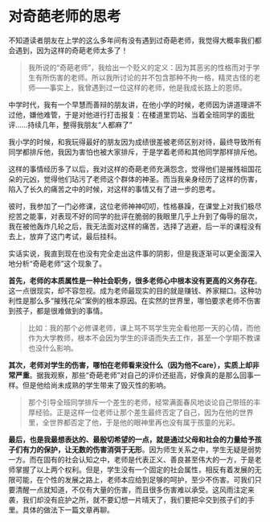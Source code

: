# 对奇葩老师的思考

不知道读者朋友在上学的这么多年间有没有遇到过奇葩老师，我觉得大概率我们都会遇到，因为这样的奇葩老师太多了！
>我所说的“奇葩老师”，我给出一个贬义的定义：因为其恶劣的性格而对于学生有所伤害的老师。所以我所讨论的并不包含那种不拘一格，精灵古怪的老师——事实上，我曾遇到过一位这样的老师，他是我成长路上的恩师。

中学时代，我有一个早慧而善辩的朋友讲，在他小学的时候，老师因为讲道理讲不过他，嫌他难管，于是对他进行打击报复：在楼道里罚站、当着全班同学的面批评……持续几年，整得我朋友“人都麻了”

我小学的时候，和我玩得最好的朋友因为成绩很差被老师区别对待，最终导致所有同学都排斥他，我因为害怕也被大家排斥，于是学着老师和其他同学那样排斥他。

这样的事情经历多了以后，我对这样的奇葩老师充满怨念，觉得他们是摧残祖国花朵的元凶，觉得他们玷污了老师这个群体的神圣。而当我亲身经历了这样的伤害，陷入了长久的痛苦之中的时候，对这样的事情又有了进一步的思考。

彼时，我参加了一门必修课，这位老师神神叨叨，性格暴躁，在课堂上对我们极尽挖苦之能事，对表现不好的同学的批评在脆弱的我眼里几乎上升到了侮辱的层次，我在被他轰炸几轮之后，我无法面对这样的痛苦，选择了逃避，后一半的课程没有去上，放弃了这门考试，最后挂科。

实话实说，我直到现在也没有完全走出这件事的阴影，但是我逐渐可以更全面深入地分析“奇葩老师”这个现象了。

**首先，老师的本质属性是一种社会职务，很多老师心中根本没有更高的义务存在**。这一点很现实，却不容忽视。成为老师最现实的目的就是赚钱、养家糊口。这种功利性是那么多“摧残花朵”案例的根本原因。在实然的世界里，哪怕要求老师不伤害到孩子，都是很难做到的事情。
>比如：我的那个必修课老师，课上骂不骂学生完全看他那一天的心情，而他作为大学教师，根本不会因为学生的评语而失去工作，甚至一个学期不教课也没什么影响。

**其次，老师对学生的伤害，哪怕在老师看来没什么（因为他不care），实质上却非常严重**。据我观察，那些“奇葩老师”对自己的评价还挺高，好像真的是那么回事一样。但是他给尚未成熟的学生带来了毁灭性的影响。
>那个引导全班同学排斥一个差生的老师，经常满面春风地谈论自己带班的丰厚经验。正是这样一位老师让那个差生最终否定了自己，因为在他的世界里，全世界都否定了他，于是他的眼神里再也没有属于孩童的光彩。

**最后，也是我最想表达的、最殷切希望的一点，就是通过父母和社会的力量给予孩子们有力的保护，让无数的伤害消弭于无形**。因为师生关系之中，学生无疑是弱势一方。而在固有的社会认知之中，老师是代表正义、善良甚至伟大的一方，于是老师掌握了以上两个权利。但是，学生没有一个固定的社会属性，相反有着发展的无限可能，在个性的发展之路上，老师本应给到足够的呵护，至少不伤害。可我们只要清醒一点就知道，不仅有大量的伤害，而且很多伤害难以承受。这风雨注定来袭，我们却没有庇护之所，就不要幻想一片晴天了，我们要把伞交到孩子们的手里。具体的做法下一篇文章再聊。